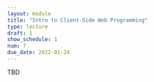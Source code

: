 ```yaml
---
layout: module
title: "Intro to Client-Side Web Programming"
type: lecture
draft: 1
show_schedule: 1
num: 7
due_date: 2022-01-24
---
```


TBD